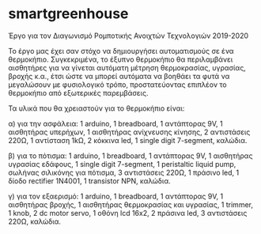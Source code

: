 # smartgreenhouse
Έργο για τον Διαγωνισμό Ρομποτικής Ανοιχτών Τεχνολογιών 2019-2020

Το έργο μας έχει σαν στόχο να δημιουργήσει αυτοματισμούς σε ένα θερμοκήπιο. Συγκεκριμένα, το έξυπνο θερμοκήπιο θα περιλαμβάνει αισθητήρες για να γίνεται αυτόματη μέτρηση θερμοκρασίας, υγρασίας, βροχής κ.α., έτσι ώστε να μπορεί αυτόματα να βοηθάει τα φυτά να μεγαλώσουν με φυσιολογικό τρόπο, προστατεύοντας επιπλέον το θερμοκήπιο από εξωτερικές παρεμβάσεις.

Τα υλικά που θα χρειαστούν για το θερμοκήπιο είναι:

α) για την ασφάλεια: 
1 arduino,
1 breadboard,
1 αντάπτορας 9V,
1 αισθητήρας υπερήχων,
1 αισθητήρας ανίχνευσης κίνησης,
2 αντιστάσεις 220Ω,
1 αντίσταση 1kΩ,
2 κόκκινα led,
1 single digit 7-segment,
καλώδια.

β) για το πότισμα: 
1 arduino,
1 breadboard,
1 αντάπτορας 9V,
1 αισθητήρας υγρασίας εδάφους,
1 single digit 7-segment,
1 peristaltic liquid pump,
σωλήνας σιλικόνης για πότισμα,
3 αντιστάσεις 220Ω,
1 πράσινο led,
1 δίοδο rectifier 1N4001,
1 transistor NPN,
καλώδια.

γ) για τον εξαερισμό:
1 arduino,
1 breadboard,
1 αντάπτορας 9V,
1 αισθητήρας βροχής,
1 αισθητήρας θερμοκρασίας και υγρασίας,
1 trimmer,
1 knob,
2 dc motor servo,
1 οθόνη lcd 16x2,
2 πράσινα led,
3 αντιστάσεις 220Ω,
καλώδια.

